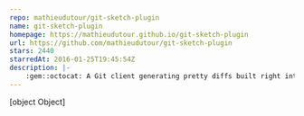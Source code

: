 ```yaml
---
repo: mathieudutour/git-sketch-plugin
name: git-sketch-plugin
homepage: https://mathieudutour.github.io/git-sketch-plugin
url: https://github.com/mathieudutour/git-sketch-plugin
stars: 2440
starredAt: 2016-01-25T19:45:54Z
description: |-
    :gem::octocat: A Git client generating pretty diffs built right into Sketch.
---
```


[object Object]
